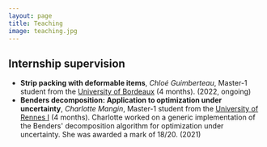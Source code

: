 ```yaml
---
layout: page
title: Teaching
image: teaching.jpg
---
```


## Internship supervision

- __Strip packing with deformable items__, _Chloé Guimberteau_, Master-1 student from the [University of Bordeaux](https://www.u-bordeaux.fr/) (4 months).
(2022, ongoing)
- __Benders decomposition: Application to optimization under uncertainty__, _Charlotte Mangin_, Master-1 student from the [University of Rennes I](https://www.univ-rennes1.fr/en) (4 months). Charlotte worked on a generic implementation of the Benders' decomposition algorithm for optimization under uncertainty. She was awarded a mark of 18/20. (2021)